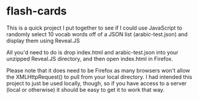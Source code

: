 # flash-cards

This is a quick project I put together to see if I could use JavaScript to randomly select 10 vocab words off of a JSON list (arabic-test.json) and display them using Reveal.JS

All you'd need to do is drop index.html and arabic-test.json into your unzipped Reveal.JS directory, and then open index.html in Firefox.

Please note that it does need to be Firefox as many browsers won't allow the XMLHttpRequest() to pull from your local directory. I had intended this project to just be used locally, though, so if you have access to a server (local or otherwise) it should be easy to get it to work that way.
